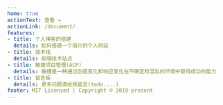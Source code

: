 ```yaml
---
home: true
actionText: 查看 →
actionLink: /document/
features:
- title: 个人博客的搭建
  details: 如何搭建一个简介的个人网站
- title: 技术栈
  details: 前端技术站点
- title: 敏捷项目管理(ACP)
  details: 敏捷是一种通过创造变化和响应变化在不确定和混乱的环境中取得成功的能力
- title: 留言板
  details: 更多问题请给我留言(todo....)
footer: MIT Licensed | Copyright © 2019-present
---
```

